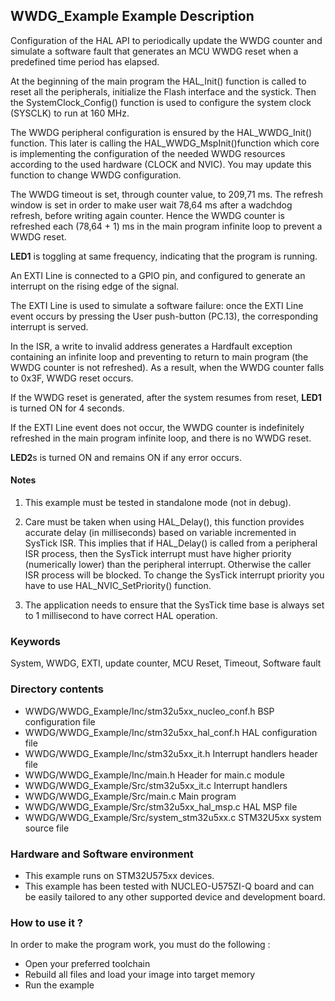 ## <b>WWDG_Example Example Description</b>

Configuration of the HAL API to periodically update the WWDG counter and simulate a software fault that
generates an MCU WWDG reset when a predefined time period has elapsed.

At the beginning of the main program the HAL_Init() function is called to reset
all the peripherals, initialize the Flash interface and the systick.
Then the SystemClock_Config() function is used to configure the system
clock (SYSCLK) to run at 160 MHz.

The WWDG peripheral configuration is ensured by the HAL_WWDG_Init() function.
This later is calling the HAL_WWDG_MspInit()function which core is implementing
the configuration of the needed WWDG resources according to the used hardware (CLOCK
and NVIC). You may update this function to change WWDG configuration.

The WWDG timeout is set, through counter value, to 209,71 ms.
The refresh window is set in order to make user wait 78,64 ms after a wadchdog refresh,
before writing again counter. Hence the WWDG counter is refreshed each (78,64 + 1) ms in the
main program infinite loop to prevent a WWDG reset.

**LED1** is toggling at same frequency, indicating that the program is running.


An EXTI Line is connected to a GPIO pin, and configured to generate an interrupt
on the rising edge of the signal.

The EXTI Line is used to simulate a software failure: once the EXTI Line event
occurs by pressing the User push-button (PC.13), the corresponding interrupt is served.

In the ISR, a write to invalid address generates a Hardfault exception containing
an infinite loop and preventing to return to main program (the WWDG counter is
not refreshed).
As a result, when the WWDG counter falls to 0x3F, WWDG reset occurs.

If the WWDG reset is generated, after the system resumes from reset, **LED1** is turned ON for 4 seconds.

If the EXTI Line event does not occur, the WWDG counter is indefinitely refreshed
in the main program infinite loop, and there is no WWDG reset.

**LED2**s is turned ON and remains ON if any error occurs.

#### <b>Notes</b>

 1. This example must be tested in standalone mode (not in debug).


 2. Care must be taken when using HAL_Delay(), this function provides accurate
      delay (in milliseconds) based on variable incremented in SysTick ISR. This
      implies that if HAL_Delay() is called from a peripheral ISR process, then
      the SysTick interrupt must have higher priority (numerically lower)
      than the peripheral interrupt. Otherwise the caller ISR process will be blocked.
      To change the SysTick interrupt priority you have to use HAL_NVIC_SetPriority() function.

 3. The application needs to ensure that the SysTick time base is always set to 1 millisecond
      to have correct HAL operation.


### <b>Keywords</b>

System, WWDG, EXTI, update counter, MCU Reset, Timeout, Software fault

### <b>Directory contents</b>

  - WWDG/WWDG_Example/Inc/stm32u5xx_nucleo_conf.h BSP configuration file
  - WWDG/WWDG_Example/Inc/stm32u5xx_hal_conf.h    HAL configuration file
  - WWDG/WWDG_Example/Inc/stm32u5xx_it.h          Interrupt handlers header file
  - WWDG/WWDG_Example/Inc/main.h                  Header for main.c module
  - WWDG/WWDG_Example/Src/stm32u5xx_it.c          Interrupt handlers
  - WWDG/WWDG_Example/Src/main.c                  Main program
  - WWDG/WWDG_Example/Src/stm32u5xx_hal_msp.c     HAL MSP file
  - WWDG/WWDG_Example/Src/system_stm32u5xx.c      STM32U5xx system source file


### <b>Hardware and Software environment</b>

  - This example runs on STM32U575xx devices. 
  - This example has been tested with NUCLEO-U575ZI-Q board and can be
    easily tailored to any other supported device and development board.


### <b>How to use it ?</b>

In order to make the program work, you must do the following :

 - Open your preferred toolchain
 - Rebuild all files and load your image into target memory
 - Run the example


